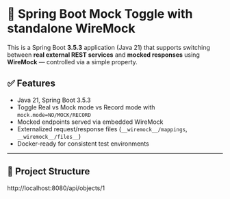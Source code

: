 # 🧪 Spring Boot Mock Toggle with standalone WireMock

This is a Spring Boot **3.5.3** application (Java 21) that supports switching between **real external REST services** and **mocked responses** using **WireMock** — controlled via a simple property.

## ✅ Features

- Java 21, Spring Boot 3.5.3
- Toggle Real vs Mock mode vs Record mode with `mock.mode=NO/MOCK/RECORD`
- Mocked endpoints served via embedded WireMock
- Externalized request/response files (`__wiremock__/mappings`, `__wiremock__/files__`)
- Docker-ready for consistent test environments

---

## 🔧 Project Structure

http://localhost:8080/api/objects/1
